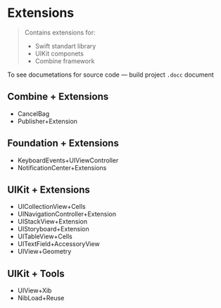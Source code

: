 # Extensions

> Contains extensions for:
> - Swift standart library
> - UIKit componets
> - Combine framework

To see documetations for source code — build project `.docc` document

## Combine + Extensions
- CancelBag
- Publisher+Extension

## Foundation + Extensions
- KeyboardEvents+UIViewController
- NotificationCenter+Extensions

## UIKit + Extensions
- UICollectionView+Cells
- UINavigationController+Extension
- UIStackView+Extension
- UIStoryboard+Extension
- UITableView+Cells
- UITextField+AccessoryView
- UIView+Geometry

## UIKit + Tools
- UIView+Xib
- NibLoad+Reuse



